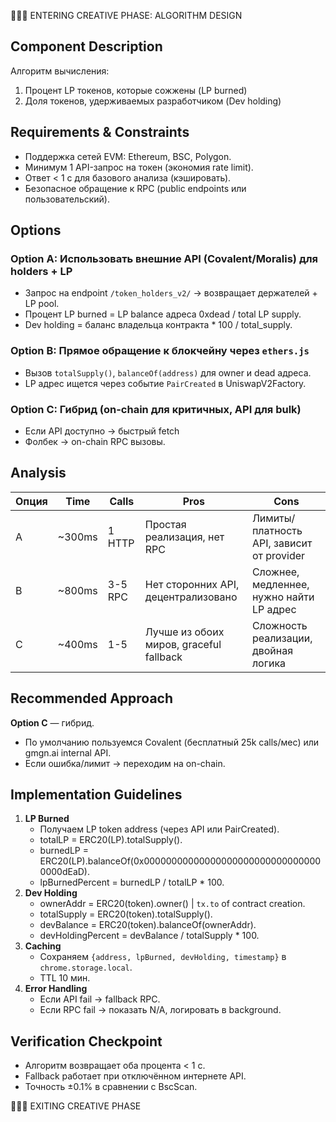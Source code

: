 🎨🎨🎨 ENTERING CREATIVE PHASE: ALGORITHM DESIGN

## Component Description
Алгоритм вычисления:
1. Процент LP токенов, которые сожжены (LP burned)
2. Доля токенов, удерживаемых разработчиком (Dev holding)

## Requirements & Constraints
- Поддержка сетей EVM: Ethereum, BSC, Polygon.
- Минимум 1 API-запрос на токен (экономия rate limit).
- Ответ < 1 c для базового анализа (кэшировать).
- Безопасное обращение к RPC (public endpoints или пользовательский).

## Options
### Option A: Использовать внешние API (Covalent/Moralis) для holders + LP
- Запрос на endpoint `/token_holders_v2/` → возвращает держателей + LP pool.
- Процент LP burned = LP balance адреса 0xdead / total LP supply.
- Dev holding = баланс владельца контракта * 100 / total_supply.

### Option B: Прямое обращение к блокчейну через `ethers.js`
- Вызов `totalSupply()`, `balanceOf(address)` для owner и dead адреса.
- LP адрес ищется через событие `PairCreated` в UniswapV2Factory.

### Option C: Гибрид (on-chain для критичных, API для bulk)
- Если API доступно → быстрый fetch
- Фолбек → on-chain RPC вызовы.

## Analysis
| Опция | Time | Calls | Pros | Cons |
|-------|------|-------|------|------|
| A | ~300ms | 1 HTTP | Простая реализация, нет RPC | Лимиты/платность API, зависит от provider |
| B | ~800ms | 3-5 RPC | Нет сторонних API, децентрализовано | Сложнее, медленнее, нужно найти LP адрес |
| C | ~400ms | 1-5 | Лучше из обоих миров, graceful fallback | Сложность реализации, двойная логика |

## Recommended Approach
**Option C** — гибрид.
- По умолчанию пользуемся Covalent (бесплатный 25k calls/мес) или gmgn.ai internal API.
- Если ошибка/лимит → переходим на on-chain.

## Implementation Guidelines
1. **LP Burned**
   - Получаем LP token address (через API или PairCreated).  
   - totalLP = ERC20(LP).totalSupply().  
   - burnedLP = ERC20(LP).balanceOf(0x000000000000000000000000000000000000dEaD).  
   - lpBurnedPercent = burnedLP / totalLP * 100.
2. **Dev Holding**
   - ownerAddr = ERC20(token).owner() | `tx.to` of contract creation.  
   - totalSupply = ERC20(token).totalSupply().  
   - devBalance = ERC20(token).balanceOf(ownerAddr).  
   - devHoldingPercent = devBalance / totalSupply * 100.
3. **Caching**
   - Сохраняем `{address, lpBurned, devHolding, timestamp}` в `chrome.storage.local`.  
   - TTL 10 мин.
4. **Error Handling**
   - Если API fail → fallback RPC.  
   - Если RPC fail → показать N/A, логировать в background.

## Verification Checkpoint
- Алгоритм возвращает оба процента < 1 с.
- Fallback работает при отключённом интернете API.
- Точность ±0.1% в сравнении с BscScan.

🎨🎨🎨 EXITING CREATIVE PHASE 